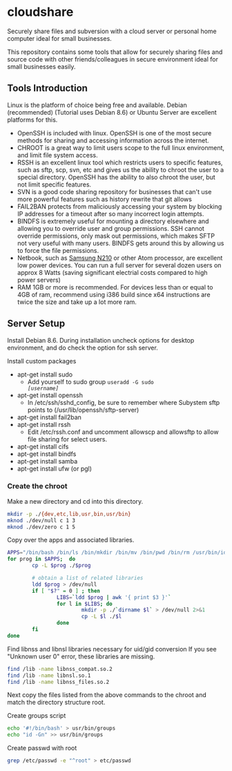 # cloudshare
Securely share files and subversion with a cloud server or personal home computer ideal for small businesses.

This repository contains some tools that allow for securely sharing files and source code with other friends/colleagues in secure environment ideal for small businesses easily.

## Tools Introduction
Linux is the platform of choice being free and available. Debian (recommended) (Tutorial uses Debian 8.6) or Ubuntu Server are excellent platforms for this.

- OpenSSH is included with linux. OpenSSH is one of the most secure methods for sharing and accessing information across the internet.
- CHROOT is a great way to limit users scope to the full linux environment, and limit file system access.
- RSSH is an excellent linux tool which restricts users to specific features, such as sftp, scp, svn, etc and gives us the ability to chroot the user to a special directory. OpenSSH has the ability to also chroot the user, but not limit specific features.
- SVN is a good code sharing repository for businesses that can't use more powerful features such as history rewrite that git allows
- FAIL2BAN protects from maliciously accessing your system by blocking IP addresses for a timeout after so many incorrect login attempts.
- BINDFS is extremely useful for mounting a directory elsewhere and allowing you to override user and group permissions. SSH cannot override permissions, only mask out permissions, which makes SFTP not very useful with many users. BINDFS gets around this by allowing us to force the file permissions.
- Netbook, such as <a href="http://www.pcworld.com/article/192795/samsung_N210_review.html">Samsung N210</a> or other Atom processor, are excellent low power devices. You can run a full server for several dozen users on approx 8 Watts (saving significant electrial costs compared to high power servers)
- RAM 1GB or more is recommended. For devices less than or equal to 4GB of ram, recommend using i386 build since x64 instructions are twice the size and take up a lot more ram.

## Server Setup
Install Debian 8.6. During installation uncheck options for desktop environment, and do check the option for ssh server.

Install custom packages
- apt-get install sudo
  - Add yourself to sudo group <code>useradd -G sudo <i>[username]</i></code>
- apt-get install openssh
  - In /etc/ssh/sshd_config, be sure to remember where Subystem sftp points to (/usr/lib/openssh/sftp-server)
- apt-get install fail2ban
- apt-get install rssh
  - Edit /etc/rssh.conf and uncomment allowscp and allowsftp to allow file sharing for select users.
- apt-get install cifs
- apt-get install bindfs
- apt-get install samba
- apt-get install ufw (or pgl)

### Create the chroot
Make a new directory and cd into this directory.
```bash
mkdir -p ./{dev,etc,lib,usr,bin,usr/bin}
mknod ./dev/null c 1 3
mknod ./dev/zero c 1 5
```
Copy over the apps and associated libraries.
```bash
APPS="/bin/bash /bin/ls /bin/mkdir /bin/mv /bin/pwd /bin/rm /usr/bin/id /usr/bin/ssh /bin/ping /usr/bin/dircolors"
for prog in $APPS;  do
        cp -L $prog ./$prog

        # obtain a list of related libraries
        ldd $prog > /dev/null
        if [ "$?" = 0 ] ; then
                LIBS=`ldd $prog | awk '{ print $3 }'`
                for l in $LIBS; do
                        mkdir -p ./`dirname $l` > /dev/null 2>&1
                        cp -L $l ./$l
                done
        fi 
done
```

Find libnss and libnsl libraries necessary for uid/gid conversion 
If you see "Unknown user 0" error, these libraries are missing.
```bash
find /lib -name libnss_compat.so.2
find /lib -name libnsl.so.1
find /lib -name libnss_files.so.2
```
Next copy the files listed from the above commands to the chroot and match the directory structure root.

Create groups script
```bash
echo '#!/bin/bash' > usr/bin/groups
echo "id -Gn" >> usr/bin/groups
```

Create passwd with root
```Bash
grep /etc/passwd -e "^root" > etc/passwd
```


